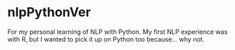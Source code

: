 # nlpPythonVer
For my personal learning of NLP with Python. My first NLP experience was with R, but I wanted to pick it up on Python too because... why not.
